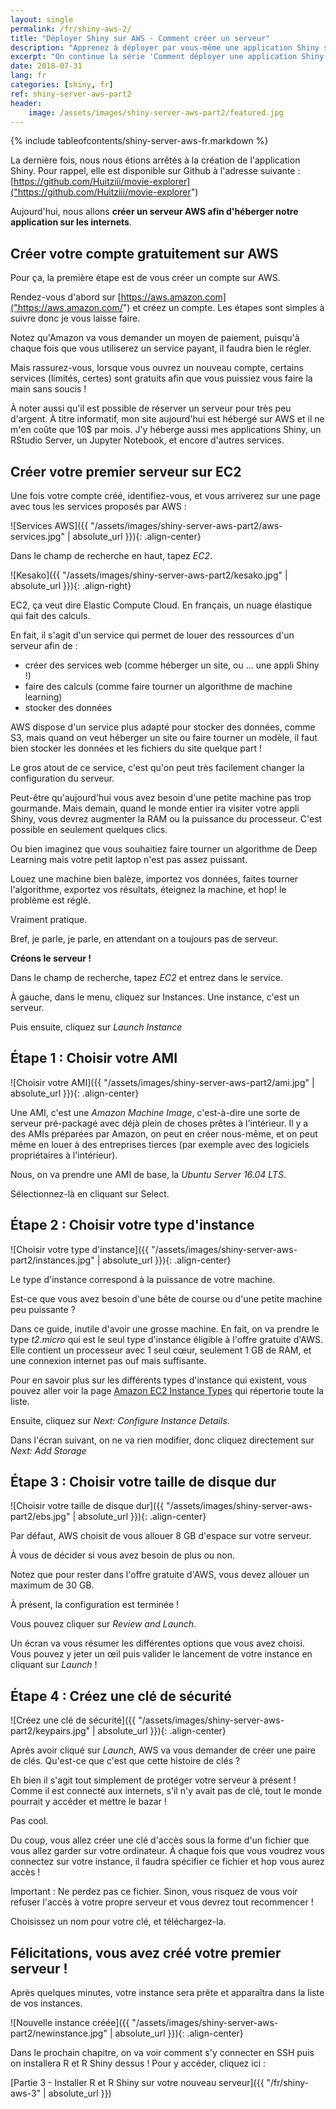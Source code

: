 ```yaml
---
layout: single
permalink: /fr/shiny-aws-2/
title: "Déployer Shiny sur AWS - Comment créer un serveur"
description: "Apprenez à déployer par vous-même une application Shiny sur un serveur AWS. C'est simple, gratuit, et expliqué dans cet article ! Partie 2 : On découvre AWS et on crée notre premier serveur !"
excerpt: "On continue la série 'Comment déployer une application Shiny sur AWS' avec ce 2e épisode. Cette fois-ci, on commence à mettre les mains dans le cambouis à travers AWS et la création de notre premier serveur !"
date: 2018-07-31
lang: fr
categories: [shiny, fr]
ref: shiny-server-aws-part2
header:
    image: /assets/images/shiny-server-aws-part2/featured.jpg
---
```


{% include tableofcontents/shiny-server-aws-fr.markdown %}

La dernière fois, nous nous étions arrêtés à la création de l'application Shiny. Pour rappel, elle est disponible sur Github à l'adresse suivante : [https://github.com/Huitziii/movie-explorer]("https://github.com/Huitziii/movie-explorer")

Aujourd'hui, nous allons **créer un serveur AWS afin d'héberger notre application sur les internets**.

## Créer votre compte gratuitement sur AWS

Pour ça, la première étape est de vous créer un compte sur AWS. 

Rendez-vous d'abord sur [https://aws.amazon.com]("https://aws.amazon.com/") et créez un compte. Les étapes sont simples à suivre donc je vous laisse faire.

Notez qu'Amazon va vous demander un moyen de paiement, puisqu'à chaque fois que vous utiliserez un service payant, il faudra bien le régler.

Mais rassurez-vous, lorsque vous ouvrez un nouveau compte, certains services (limités, certes) sont gratuits afin que vous puissiez vous faire la main sans soucis !

À noter aussi qu'il est possible de réserver un serveur pour très peu d'argent. À titre informatif, mon site aujourd'hui est hébergé sur AWS et il ne m'en coûte que 10$ par mois. J'y héberge aussi mes applications Shiny, un RStudio Server, un Jupyter Notebook, et encore d'autres services.

## Créer votre premier serveur sur EC2

Une fois votre compte créé, identifiez-vous, et vous arriverez sur une page avec tous les services proposés par AWS :

![Services AWS]({{ "/assets/images/shiny-server-aws-part2/aws-services.jpg" | absolute_url }}){: .align-center}

Dans le champ de recherche en haut, tapez *EC2*.

![Kesako]({{ "/assets/images/shiny-server-aws-part2/kesako.jpg" | absolute_url }}){: .align-right}

EC2, ça veut dire Elastic Compute Cloud. En français, un nuage élastique qui fait des calculs.

En fait, il s'agit d'un service qui permet de louer des ressources d'un serveur afin de :

* créer des services web (comme héberger un site, ou ... une appli Shiny !)
* faire des calculs (comme faire tourner un algorithme de machine learning)
* stocker des données

AWS dispose d'un service plus adapté pour stocker des données, comme S3, mais quand on veut héberger un site ou faire tourner un modèle, il faut bien stocker les données et les fichiers du site quelque part !

Le gros atout de ce service, c'est qu'on peut très facilement changer la configuration du serveur.

Peut-être qu'aujourd'hui vous avez besoin d'une petite machine pas trop gourmande. Mais demain, quand le monde entier ira visiter votre appli Shiny, vous devrez augmenter la RAM ou la puissance du processeur. C'est possible en seulement quelques clics.

Ou bien imaginez que vous souhaitiez faire tourner un algorithme de Deep Learning mais votre petit laptop n'est pas assez puissant.

Louez une machine bien balèze, importez vos données, faites tourner l'algorithme, exportez vos résultats, éteignez la machine, et hop! le problème est réglé.

Vraiment pratique.

Bref, je parle, je parle, en attendant on a toujours pas de serveur. 

**Créons le serveur !**

Dans le champ de recherche, tapez *EC2* et entrez dans le service.

À gauche, dans le menu, cliquez sur Instances. Une instance, c'est un serveur.

Puis ensuite, cliquez sur *Launch Instance*

## Étape 1 : Choisir votre AMI

![Choisir votre AMI]({{ "/assets/images/shiny-server-aws-part2/ami.jpg" | absolute_url }}){: .align-center}

Une AMI, c'est une *Amazon Machine Image*, c'est-à-dire une sorte de serveur pré-packagé avec déjà plein de choses prêtes à l'intérieur. Il y a des AMIs préparées par Amazon, on peut en créer nous-même, et on peut même en louer à des entreprises tierces (par exemple avec des logiciels propriétaires à l'intérieur).

Nous, on va prendre une AMI de base, la *Ubuntu Server 16.04 LTS*.

Sélectionnez-là en cliquant sur Select. 

## Étape 2 : Choisir votre type d'instance

![Choisir votre type d'instance]({{ "/assets/images/shiny-server-aws-part2/instances.jpg" | absolute_url }}){: .align-center}

Le type d'instance correspond à la puissance de votre machine.

Est-ce que vous avez besoin d'une bête de course ou d'une petite machine peu puissante ?

Dans ce guide, inutile d'avoir une grosse machine. En fait, on va prendre le type *t2.micro* qui est le seul type d'instance éligible à l'offre gratuite d'AWS. Elle contient un processeur avec 1 seul cœur, seulement 1 GB de RAM, et une connexion internet pas ouf mais suffisante.

Pour en savoir plus sur les différents types d'instance qui existent, vous pouvez aller voir la page [Amazon EC2 Instance Types](https://aws.amazon.com/ec2/instance-types/) qui répertorie toute la liste.

Ensuite, cliquez sur *Next: Configure Instance Details*.

Dans l'écran suivant, on ne va rien modifier, donc cliquez directement sur *Next: Add Storage*

## Étape 3 : Choisir votre taille de disque dur

![Choisir votre taille de disque dur]({{ "/assets/images/shiny-server-aws-part2/ebs.jpg" | absolute_url }}){: .align-center}

Par défaut, AWS choisit de vous allouer 8 GB d'espace sur votre serveur.

À vous de décider si vous avez besoin de plus ou non.

Notez que pour rester dans l'offre gratuite d'AWS, vous devez allouer un maximum de 30 GB.

À présent, la configuration est terminée ! 

Vous pouvez cliquer sur *Review and Launch*.

Un écran va vous résumer les différentes options que vous avez choisi. Vous pouvez y jeter un œil puis valider le lancement de votre instance en cliquant sur *Launch* !

## Étape 4 : Créez une clé de sécurité

![Créez une clé de sécurité]({{ "/assets/images/shiny-server-aws-part2/keypairs.jpg" | absolute_url }}){: .align-center}

Après avoir cliqué sur *Launch*, AWS va vous demander de créer une paire de clés. Qu'est-ce que c'est que cette histoire de clés ?

Eh bien il s'agit tout simplement de protéger votre serveur à présent ! Comme il est connecté aux internets, s'il n'y avait pas de clé, tout le monde pourrait y accéder et mettre le bazar !

Pas cool.

Du coup, vous allez créer une clé d'accès sous la forme d'un fichier que vous allez garder sur votre ordinateur. À chaque fois que vous voudrez vous connectez sur votre instance, il faudra spécifier ce fichier et hop vous aurez accès !

Important : Ne perdez pas ce fichier. Sinon, vous risquez de vous voir refuser l'accès à votre propre serveur et vous devrez tout recommencer ! 

Choisissez un nom pour votre clé, et téléchargez-la.

## Félicitations, vous avez créé votre premier serveur !

Après quelques minutes, votre instance sera prête et apparaîtra dans la liste de vos instances.

![Nouvelle instance créée]({{ "/assets/images/shiny-server-aws-part2/newinstance.jpg" | absolute_url }}){: .align-center}

Dans le prochain chapitre, on va voir comment s'y connecter en SSH puis on installera R et R Shiny dessus ! Pour y accéder, cliquez ici :

[Partie 3 - Installer R et R Shiny sur votre nouveau serveur]({{ "/fr/shiny-aws-3" | absolute_url }})
